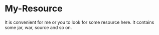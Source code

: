 # My-Resource
It is convenient for me or you to look for some resource here. It contains some jar, war, source and so on. 
